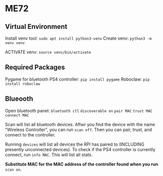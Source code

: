 # ME72

## Virtual Environment

Install venv tool: `sudo apt install python3-venv`
Create venv: `python3 -m venv venv`

ACTIVATE venv: `source venv/bin/activate`

## Required Packages

Pygame for bluetooth PS4 controller: `pip install pygame`
Roboclaw: `pip install roboclaw`

## Blueooth

Open bluetooth panel: `bluetooth ctl`
`discoverable on`
`pair MAC`
`trust MAC`
`connect MAC`

Scan will list all bluetooth devices. Aftwr you find the device with the name "Wireless Controller", you can run
`scan off`. Then you can pair, trust, and connect to the controller.

Running `devices` will list all devices the RPI has paired to (INCLUDING presently unconnected devices). To check if the
PS4 controller is currently connect, run `info MAC`. This will list all stats.

**Substitute MAC for the MAC address of the controller found when you run** `scan on`.
